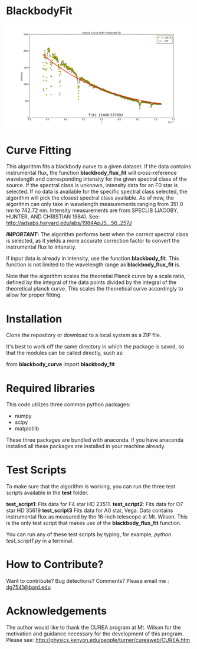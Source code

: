 # BlackbodyFit
![alt text](figure_1.png)
# Curve Fitting

This algorithm fits a blackbody curve to a given dataset. If the data contains instrumental flux, the function **blackbody_flux_fit** will cross-reference wavelength and corresponding intensity for the given spectral class of the source. If the spectral class is unknown, intensity data for an F0 star is selected. If no data is available for the specific spectral class selected, the algorithm will pick the closest spectral class available. As of now, the algorithm can only take in wavelength measurements ranging from 351.0 nm to 742.72 nm. Intensity measurements are from SPECLIB (JACOBY, HUNTER, AND CHRISTIAN 1984). See: http://adsabs.harvard.edu/abs/1984ApJS...56..257J

**_IMPORTANT_:** The algorithm performs best when the correct spectral class is selected, as it yields a more accurate correction factor to convert the instrumental flux to intensity. 

If input data is already in intensity, use the function **blackbody_fit**. This function is not limited to the wavelength range as **blackbody_flux_fit** is. 

Note that the algorithm scales the theoretial Planck curve by a scale ratio, defined by the integral of the data points divided by the integral of the theoretical planck curve. This scales the theoretical curve accordingly to allow for proper fitting. 

# Installation

Clone the repository or download to a local system as a ZIP file.

It's best to work off the same directory in which the package is saved, so that the modules can be called directly, such as:

from **blackbody_curve** import **blackbody_fit**

# Required libraries

This code utilizes three common python packages:

* numpy
* scipy
* matplotlib

These three packages are bundled with anaconda. If you have anaconda installed all these packages are installed in your machine already.

# Test Scripts

To make sure that the algorithm is working, you can run the three test scripts available in the **test** folder. 

**test_script1**: Fits data for F4 star HD  23511.
**test_script2**: Fits data for O7 star HD 35619
**test_script3** Fits data for A0 star, Vega. Data contains instrumental flux as measured by the 16-inch telescope at Mt. Wilson. This is the only test script that makes use of the **blackbody_flux_fit** function. 

You can run any of these test scripts by typing, for example, *python test_script1.py* in a terminal.

# How to Contribute?

Want to contribute? Bug detections? Comments? Please email me : dg7541@bard.edu

# Acknowledgements

The author would like to thank the CUREA program at Mt. Wilson for the motivation and guidance necessary for the development of this program. Please see: http://physics.kenyon.edu/people/turner/cureaweb/CUREA.htm


